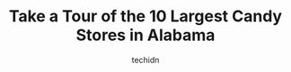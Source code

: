 ---
layout: ampstory
image: https://i0.wp.com/paketmu.com/wp-content/uploads/2023/06/morgan-price-candy-company-0-in-alabama-1686368574.jpeg?resize=640,853
author: techidn
featured: false
description: Explore the diverse Candy Store scene in Alabama, home to an incredible selection of 10 establishments catering to every taste. Whether youre in search of iconic favorites or undiscovered t
title: Take a Tour of the 10 Largest Candy Stores in Alabama
cover:
   title: Take a Tour of the 10 Largest Candy Stores in Alabama
   subtitle: RICKPATE
   background: https://paketmu.com/wp-content/uploads/2023/06/morgan-price-candy-company-0-in-alabama-1686368574.jpeg

pages: 
 - layout: thirds
   top: <h1>#1 Chocolate Corner & Ice Cream</h1>
   bottom: "<p>A sweet little shop, literally! The attendant was extremely helpful and kind! The sundae selections were fantastic but the amazing attendant customized mine to my liking!</p>"
   background: https://paketmu.com/wp-content/uploads/2023/06/morgan-price-candy-company-1-in-alabama-1686368575.jpeg
   backgroundblur: true
 - layout: thirds
   top: <h1>#2 The Chocolate Crocodile</h1>
   bottom: "<p>Everytime we are in Huntsville my daughter asks us to stop by Chocolate Crocodile. She says its her favorite spot on earth.They have a variety of goodies, but it seems a</p>"
   background: https://paketmu.com/wp-content/uploads/2023/06/morgan-price-candy-company-2-in-alabama-1686368576.jpeg
   cta:
      link: https://paketmu.com/take-a-tour-of-the-10-largest-candy-stores-in-alabama/
      text: Take a Tour of the 10 Largest Candy Stores in Alabama
 - layout: thirds
   top: <h1>#3 Three Georges Candy</h1>
   bottom: "<p>We had the best visit into Three Georges Candy shop. Evelyn not only made us the best ice cream sundae ever but she took the time to share a little history of the shop. I</p>"
   background: https://paketmu.com/wp-content/uploads/2023/06/morgan-price-candy-company-3-in-alabama-1686368577.jpeg
   cta:
      link: https://paketmu.com/take-a-tour-of-the-10-largest-candy-stores-in-alabama/
      text: Take a Tour of the 10 Largest Candy Stores in Alabama
 - layout: thirds
   top: <h1>#4 Punta Clara Kitchen</h1>
   bottom: "<p>17111 Scenic Hwy 98, Fairhope, AL 36532, United States</p>"
   background: https://images.unsplash.com/photo-1547366785-564103df7e13?ixlib=rb-4.0.3&ixid=MnwxMjA3fDB8MHxwaG90by1wYWdlfHx8fGVufDB8fHx8&auto=format&fit=crop&w=640&h=853&q=80
   cta:
      link: https://paketmu.com/take-a-tour-of-the-10-largest-candy-stores-in-alabama/
      text: Take a Tour of the 10 Largest Candy Stores in Alabama
 - layout: thirds
   top: <h1>#5 Candy Lady</h1>
   bottom: "<p>2101 Broad St, Selma, AL 36701, United States</p>"
   background: https://images.unsplash.com/photo-1618556658017-fd9c732d1360?ixlib=rb-4.0.3&ixid=MnwxMjA3fDB8MHxwaG90by1wYWdlfHx8fGVufDB8fHx8&auto=format&fit=crop&w=640&h=853&q=80
   cta:
      link: https://paketmu.com/take-a-tour-of-the-10-largest-candy-stores-in-alabama/
      text: Take a Tour of the 10 Largest Candy Stores in Alabama
 - layout: thirds
   top: <h1>#6 Morgan Price Candy Company</h1>
   bottom: "<p>1735 6th Ave SE, Decatur, AL 35601, United States</p>"
   background: https://plus.unsplash.com/premium_photo-1664640458616-3c74f8cb4589?ixlib=rb-4.0.3&ixid=MnwxMjA3fDB8MHxwaG90by1wYWdlfHx8fGVufDB8fHx8&auto=format&fit=crop&w=640&h=853&q=80
   cta:
      link: https://paketmu.com/take-a-tour-of-the-10-largest-candy-stores-in-alabama/
      text: Take a Tour of the 10 Largest Candy Stores in Alabama
 - layout: thirds
   top: <h1>#7 Sugar Shack</h1>
   bottom: "<p>3106 S Court St, Montgomery, AL 36105, United States</p>"
   background: https://images.unsplash.com/photo-1604871000636-074fa5117945?ixlib=rb-4.0.3&ixid=MnwxMjA3fDB8MHxwaG90by1wYWdlfHx8fGVufDB8fHx8&auto=format&fit=crop&w=640&h=853&q=80
   cta:
      link: https://paketmu.com/take-a-tour-of-the-10-largest-candy-stores-in-alabama/
      text: Take a Tour of the 10 Largest Candy Stores in Alabama
 - layout: thirds
   middle: Continue reading...
   background: https://images.unsplash.com/photo-1580610447943-1bfbef5efe07?ixlib=rb-4.0.3&ixid=MnwxMjA3fDB8MHxwaG90by1wYWdlfHx8fGVufDB8fHx8&auto=format&fit=crop&w=640&h=853&q=80
   cta:
      link: https://paketmu.com/take-a-tour-of-the-10-largest-candy-stores-in-alabama/
      text: Take a Tour of the 10 Largest Candy Stores in Alabama
      
---